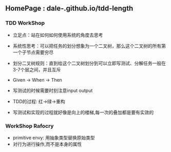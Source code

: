 ## HomePage : dale-.github.io/tdd-length

### TDD WorkShop

- 立足点：站在如何如何使用系统的角度去思考
- 系统性思考：可以把任务的划分想象为一个二叉树，那么这个二叉树的所有第一个子节点需要穷尽
- 划分二叉树规则：直到给这个二叉树划分到可以立即写测试、分解任务一般在3-7个层之间，并且互斥

- Given -> When -> Then
- 写测试的时候需要时刻注意input output
- TDD的过程: 红->绿->重构
- 写测试和实现的过程就好像是向上的楼梯,每一次的叠加都是要有实效的

### WorkShop Rafocry
- primitive envy:  用抽象类型替换原始类型
- 对行为进行操作,而不是本身的属性



